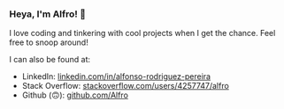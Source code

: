 ### Heya, I'm Alfro! 👋

I love coding and tinkering with cool projects when I get the chance. Feel free to snoop around!

I can also be found at:
 - LinkedIn: [linkedin.com/in/alfonso-rodriguez-pereira](https://www.linkedin.com/in/alfonso-rodriguez-pereira/)
 - Stack Overflow: [stackoverflow.com/users/4257747/alfro](https://stackoverflow.com/users/4257747/alfro)
 - Github (🙃): [github.com/Alfro](https://github.com/Alfro)

<!--
**Alfro/alfro** is a ✨ _special_ ✨ repository because its `README.md` (this file) appears on your GitHub profile.

Here are some ideas to get you started:

- 🔭 I’m currently working on ...
- 🌱 I’m currently learning ...
- 👯 I’m looking to collaborate on ...
- 🤔 I’m looking for help with ...
- 💬 Ask me about ...
- 📫 How to reach me: ...
- 😄 Pronouns: ...
- ⚡ Fun fact: ...
-->
